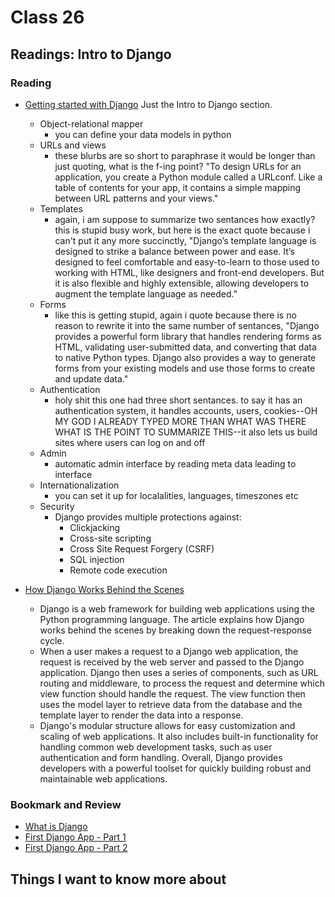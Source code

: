 # Class 26

## Readings: Intro to Django

### Reading

- [Getting started with Django](https://www.djangoproject.com/start/) Just the Intro to Django section.
  - Object-relational mapper
    - you can define your data models in python
  - URLs and views
    - these blurbs are so short to paraphrase it would be longer than just quoting, what is the f-ing point? "To design URLs for an application, you create a Python module called a URLconf. Like a table of contents for your app, it contains a simple mapping between URL patterns and your views."
  - Templates
    - again, i am suppose to summarize two sentances how exactly? this is stupid busy work, but here is the exact quote because i can't put it any more succinctly, "Django’s template language is designed to strike a balance between power and ease. It’s designed to feel comfortable and easy-to-learn to those used to working with HTML, like designers and front-end developers. But it is also flexible and highly extensible, allowing developers to augment the template language as needed." 
  - Forms
    - like this is getting stupid, again i quote because there is no reason to rewrite it into the same number of sentances, "Django provides a powerful form library that handles rendering forms as HTML, validating user-submitted data, and converting that data to native Python types. Django also provides a way to generate forms from your existing models and use those forms to create and update data."
  - Authentication
    - holy shit this one had three short sentances. to say it has an authentication system, it handles accounts, users, cookies--OH MY GOD I ALREADY TYPED MORE THAN WHAT WAS THERE WHAT IS THE POINT TO SUMMARIZE THIS--it also lets us build sites where users can log on and off
  - Admin
    - automatic admin interface by reading meta data leading to interface 
  - Internationalization
    - you can set it up for localalities, languages, timeszones etc
  - Security
    - Django provides multiple protections against:
      - Clickjacking
      - Cross-site scripting
      - Cross Site Request Forgery (CSRF)
      - SQL injection
      - Remote code execution

- [How Django Works Behind the Scenes](https://wsvincent.com/how-django-works-behind-the-scenes/)

  - Django is a web framework for building web applications using the Python programming language. The article explains how Django works behind the scenes by breaking down the request-response cycle.
  - When a user makes a request to a Django web application, the request is received by the web server and passed to the Django application. Django then uses a series of components, such as URL routing and middleware, to process the request and determine which view function should handle the request. The view function then uses the model layer to retrieve data from the database and the template layer to render the data into a response.
  - Django's modular structure allows for easy customization and scaling of web applications. It also includes built-in functionality for handling common web development tasks, such as user authentication and form handling. Overall, Django provides developers with a powerful toolset for quickly building robust and maintainable web applications.

### Bookmark and Review

- [What is Django](https://developer.mozilla.org/en-US/docs/Learn/Server-side/Django/Introduction)
- [First Django App - Part 1](https://docs.djangoproject.com/en/4.1/intro/tutorial01/)
- [First Django App - Part 2](https://docs.djangoproject.com/en/4.1/intro/tutorial02/)

## Things I want to know more about
